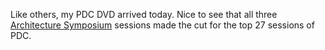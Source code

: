 Like others, my PDC DVD arrived today. Nice to see that all three
[Architecture
Symposium](http://msdn.microsoft.com/architecture/events/pdc03/default.aspx)
sessions made the cut for the top 27 sessions of PDC.
